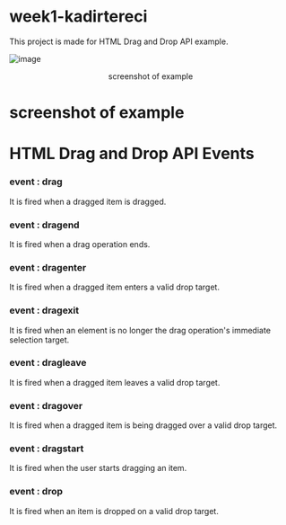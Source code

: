 # week1-kadirtereci


This project is made for HTML Drag and Drop API example.

![image](https://user-images.githubusercontent.com/46989233/147888412-b40d080d-2b19-4be2-96ca-af8319db01e0.png)
<p style="text-align: center;">
    screenshot of example
</p>

<span align="center"> <h1> screenshot of example </h1> </span>
# HTML Drag and Drop API Events 

### event : drag

It is fired when a dragged item is dragged.

 ### event : dragend

It is fired when a drag operation ends.

 ### event : dragenter

It is fired when a dragged item enters a valid drop target.

 ### event : dragexit

It is fired when an element is no longer the drag operation's immediate selection target.

 ### event : dragleave

It is fired when a dragged item leaves a valid drop target.

 ### event : dragover

It is fired when a dragged item is being dragged over a valid drop target.

 ### event : dragstart

It is fired when the user starts dragging an item.

 ### event : drop

It is fired when an item is dropped on a valid drop target.
